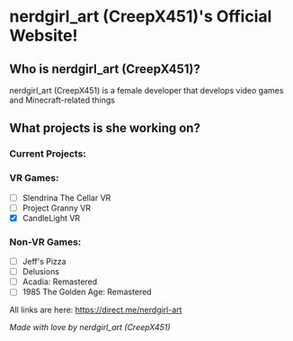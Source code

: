 # nerdgirl_art (CreepX451)'s Official Website!

## Who is nerdgirl_art (CreepX451)?
nerdgirl_art (CreepX451) is a female developer that develops video games and Minecraft-related things

## What projects is she working on?
### Current Projects:
### VR Games:
- [ ] Slendrina The Cellar VR
- [ ] Project Granny VR
- [x] CandleLight VR
### Non-VR Games:
- [ ] Jeff's Pizza
- [ ] Delusions
- [ ] Acadia: Remastered
- [ ] 1985 The Golden Age: Remastered

All links are here: https://direct.me/nerdgirl-art


*Made with love by nerdgirl_art (CreepX451)*

